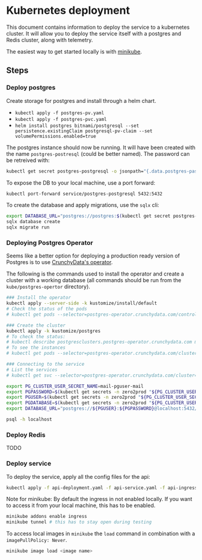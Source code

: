 # Kubernetes deployment

This document contains information to deploy the service to a kubernetes cluster.
It will allow you to deploy the service itself with a postgres and Redis cluster,
along with telemetry.

The easiest way to get started locally is with [minikube](https://minikube.sigs.k8s.io/docs/).

## Steps

### Deploy postgres

Create storage for postgres and install through a helm chart.

- `kubectl apply -f postgres-pv.yaml`
- `kubectl apply -f postgres-pvc.yaml`
- `helm install postgres bitnami/postgresql --set persistence.existingClaim postgresql-pv-claim --set volumePermissions.enabled=true`

The postgres instance should now be running. It will have been created with the name `postgres-postresql` (could be better named).
The password can be retreived with:

```sh
kubectl get secret postgres-postgresql -o jsonpath="{.data.postgres-password}" | base64 --decode
```

To expose the DB to your local machine, use a port forward:

```sh
kubectl port-forward service/postgres-postgresql 5432:5432
```

To create the database and apply migrations, use the `sqlx` cli:

```sh
export DATABASE_URL="postgres://postgres:$(kubectl get secret postgres-postgresql -o jsonpath="{.data.postgres-password}" | base64 --decode)@localhost:5432/newsletter"
sqlx database create
sqlx migrate run
```

### Deploying Postgres Operator

Seems like a better option for deploying a production ready version of Postgres is to use [CrunchyData's operator](https://access.crunchydata.com/documentation/postgres-operator/latest/tutorials/basic-setup).

The following is the commands used to install the operator and create a cluster with a working database (all commands should be run from the `kube/postgres-opertor` directory).

```sh
### Install the operator
kubectl apply --server-side -k kustomize/install/default
# Check the status of the pods
# kubectl get pods --selector=postgres-operator.crunchydata.com/control-plane=postgres-operator --field-selector=status.phase=Running

### Create the cluster
kubectl apply -k kustomize/postgres
# To check the status:
# kubectl describe postgresclusters.postgres-operator.crunchydata.com mail
# To see the instances
# kubectl get pods --selector=postgres-operator.crunchydata.com/cluster=mail,postgres-operator.crunchydata.com/instance

### Connecting to the service
# List the services
# kubectl get svc --selector=postgres-operator.crunchydata.com/cluster=mail

export PG_CLUSTER_USER_SECRET_NAME=mail-pguser-mail
export PGPASSWORD=$(kubectl get secrets -n zero2prod "${PG_CLUSTER_USER_SECRET_NAME}" -o go-template='{{.data.password | base64decode}}')
export PGUSER=$(kubectl get secrets -n zero2prod "${PG_CLUSTER_USER_SECRET_NAME}" -o go-template='{{.data.user | base64decode}}')
export PGDATABASE=$(kubectl get secrets -n zero2prod "${PG_CLUSTER_USER_SECRET_NAME}" -o go-template='{{.data.dbname | base64decode}}')
export DATABASE_URL="postgres://${PGUSER}:${PGPASSWORD}@localhost:5432/${PGDATABASE}"

psql -h localhost
```

### Deploy Redis

TODO

### Deploy service

To deploy the service, apply all the config files for the api:

```sh
kubectl apply -f api-deployment.yaml -f api-service.yaml -f api-ingress.yaml
```

Note for minikube: By default the ingress in not enabled locally. If you want to access it from your local machine, this has to be enabled.

```sh
minikube addons enable ingress
minikube tunnel # this has to stay open during testing
```

To access local images in `minikube` the `load` command in combination with a `imagePullPolicy: Never`.

```sh
minikube image load <image name>
```
